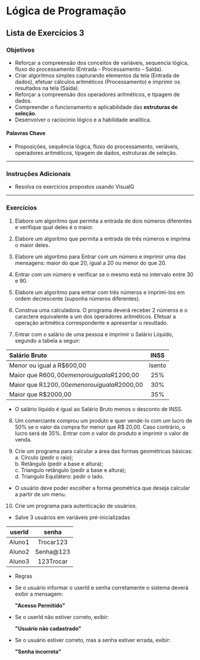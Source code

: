 # Lógica de Programação 
## Lista de Exercícios 3 
### Objetivos
- Reforçar a compreensão dos conceitos de variáveis, sequencia lógica, fluxo do processamento (Entrada - Processamento - Saída). 
- Criar algoritmos simples capturando elementos da tela (Entrada de dados), efetuar cálculos aritméticos (Processamento) e imprimir os resultados na tela (Saída). 
- Reforçar a compreensão dos operadores aritméticos, e tipagem de dados.   
- Compreender o funcionamento e aplicabilidade das **estruturas de seleção**.  
- Desenvolver o racíocinio lógico e a habilidade analítica. 
#### Palavras Chave  
- Proposições, sequência lógica, fluxo do processamento, veriáveis, operadores aritméticos, tipagem de dados, estruturas de seleção. 

---
### Instruções Adicionais 
- Resolva os exercícios propostos usando VisualG 

--- 
### Exercícios 
1. Elabore um algoritmo que permita a entrada de dois números diferentes e verifique qual deles é o maior. 

2. Elabore um algoritmo que permita a entrada de três números e imprima o maior deles.

3. Elabore um algoritmo para Entrar com um número e imprimir uma das mensagens: 
 	maior do que 20, igual a 20 ou menor do que 20.

4. Entrar com um número e verificar se o mesmo está no intervalo entre 30 e 90. 

5. Elabore um algoritmo para entrar com três números e imprimi-los em ordem decrescente (suponha números diferentes). 

6. Construa uma calculadora. O programa deverá receber 2 números e o caractere equivalente a um dos operadores aritméticos. Efetuar a operação aritmética correspondente e apresentar o resultado. 

7. Entrar com o salário de uma pessoa e imprimir o Salário Líquido, segundo a tabela a seguir:
   
|  Salário Bruto                                   |   INSS   |
|:-------------------------------------------------|:--------:|
| Menor ou igual a R$600,00                        |  Isento  |
| Maior que R$600,00 e menor ou igual a R$1200,00  |    25%   |
| Maior que R$1200,00 e menor ou igual a R$2000,00 |    30%   |
| Maior que R$2000,00                              |    35%   |	

- O salário líquido é igual ao Salário Bruto menos o desconto de INSS. 

8.	Um comerciante comprou um produto e quer vende-lo com um lucro de 50% se o valor da compra for menor que R$ 20,00. Caso contrário, o lucro será de 35%. Entrar com o valor do produto e imprimir o valor de venda.

9. Crie um programa para calcular a área das formas geométricas básicas:  
a.	Círculo (pedir o raio);  
b.	Retângulo (pedir a base e altura);  
c.	Triangulo retângulo (pedir a base e altura);  
d.	Triangulo Equilátero: pedir o lado.
- O usuário deve poder escolher a forma geométrica que deseja calcular a partir de um menu.   

10. Crie um programa para autenticação de usuários.

- Salve 3 usuários em variáveis pré-inicializadas 

|  userId   |    senha    |
|-----------|:-----------:|
| Aluno1    |  Trocar123  |
| Aluno2    |  Senha@123  |
| Aluno3    |  123Trocar  |

- Regras
-   Se o usuário informar o userId e senha corretamente o sistema deverá exibir a mensagem: 

    **"Acesso Permitido"**

-   Se o userId não estiver correto, exibir: 

    **"Usuário não cadastrado"**

-   Se o usuário estiver correto, mas a senha estiver errada, exibir:

    **"Senha incorreta"**




